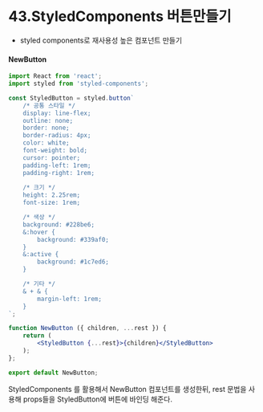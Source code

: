 # 43.StyledComponents 버튼만들기
- styled components로 재사용성 높은 컴포넌트 만들기

#### NewButton
```jsx
import React from 'react';
import styled from 'styled-components';

const StyledButton = styled.button`
    /* 공통 스타일 */
    display: line-flex;
    outline: none;
    border: none;
    border-radius: 4px;
    color: white;
    font-weight: bold;
    cursor: pointer;
    padding-left: 1rem;
    padding-right: 1rem;
    
    /* 크기 */
    height: 2.25rem;
    font-size: 1rem;

    /* 색상 */
    background: #228be6;
    &:hover {
        background: #339af0;
    }
    &:active {
        background: #1c7ed6;
    }

    /* 기타 */
    & + & {
        margin-left: 1rem;
    }
`;

function NewButton ({ children, ...rest }) {
    return (
        <StyledButton {...rest}>{children}</StyledButton>
    );
};

export default NewButton;
```

StyledComponents 를 활용해서 NewButton 컴포넌트를 생성한뒤, rest 문법을 사용해 props들을 StyledButton에 버튼에 바인딩 해준다.